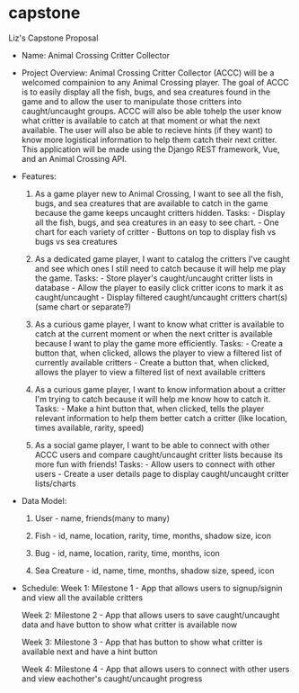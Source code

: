 # capstone

Liz's Capstone Proposal


* Name:
    Animal Crossing Critter Collector


* Project Overview:
    Animal Crossing Critter Collector (ACCC) will be a welcomed compainion to any Animal Crossing player. The goal of ACCC is to easily display all the fish, bugs, and sea creatures found in the game and to allow the user to manipulate those critters into caught/uncaught groups. ACCC will also be able tohelp the user know what critter is available to catch at that moment or what the next available. The user will also be able to recieve hints (if they want) to know more logistical information to help them catch their next critter. This application will be made using the Django REST framework, Vue, and an Animal Crossing API.


* Features:
    1. As a game player new to Animal Crossing, I want to see all the fish, bugs, and sea creatures that are available to catch in the game because the game keeps uncaught critters hidden.
        Tasks:
            - Display all the fish, bugs, and sea creatures in an easy to see chart.
            - One chart for each variety of critter
            - Buttons on top to display fish vs bugs vs sea creatures
    
    2. As a dedicated game player, I want to catalog the critters I've caught and see which ones I still need to catch because it will help me play the game.
        Tasks:
            - Store player's caught/uncaught critter lists in database
            - Allow the player to easily click critter icons to mark it as caught/uncaught
            - Display filtered caught/uncaught critters chart(s)(same chart or separate?)
    
    3. As a curious game player, I want to know what critter is available to catch at the current moment or when the next critter is available because I want to play the game more efficiently.
        Tasks:
            - Create a button that, when clicked, allows the player to view a filtered list of currently available critters
            - Create a button that, when clicked, allows the player to view a filtered list of next available critters
    
    4. As a curious game player, I want to know information about a critter I'm trying to catch because it will help me know how to catch it.
        Tasks:
            - Make a hint button that, when clicked, tells the player relevant information to help them better catch a critter (like location, times available, rarity, speed)
    
    5. As a social game player, I want to be able to connect with other ACCC users and compare caught/uncaught critter lists because its more fun with friends!
        Tasks:
            - Allow users to connect with other users
            - Create a user details page to display caught/uncaught critter lists/charts


* Data Model:
    1. User - name, friends(many to many)

    2. Fish - id, name, location, rarity, time, months, shadow size, icon

    3. Bug - id, name, location, rarity, time, months, icon

    4. Sea Creature - id, name, time, months, shadow size, speed, icon


* Schedule:
    Week 1:
        Milestone 1 - App that allows users to signup/signin and view all the available critters
    
    Week 2:
        Milestone 2 - App that allows users to save caught/uncaught data and have button to show what critter is available now
    
    Week 3:
        Milestone 3 - App that has button to show what critter is available next and have a hint button
    
    Week 4:
        Milestone 4 - App that allows users to connect with other users and view eachother's caught/uncaught progress
